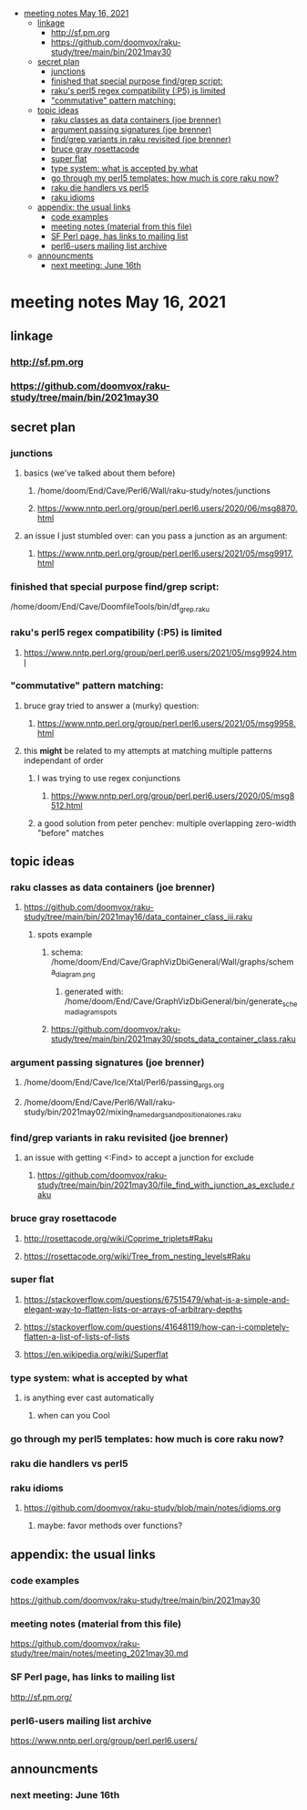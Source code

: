 - [meeting notes May 16, 2021](#org509188c)
  - [linkage](#orgd76f3aa)
    - [<http://sf.pm.org>](#org77904ca)
    - [<https://github.com/doomvox/raku-study/tree/main/bin/2021may30>](#orgc4b9a81)
  - [secret plan](#orga5548ee)
    - [junctions](#org2e92f7b)
    - [finished that special purpose find/grep script:](#org563b34b)
    - [raku's perl5 regex compatibility (:P5) is limited](#orgfc732d9)
    - ["commutative" pattern matching:](#orgdb44152)
  - [topic ideas](#org89328a2)
    - [raku classes as data containers (joe brenner)](#org4a28f09)
    - [argument passing signatures (joe brenner)](#org8577c2f)
    - [find/grep variants in raku revisited (joe brenner)](#orga9edbf1)
    - [bruce gray rosettacode](#orga0aa1db)
    - [super flat](#org4dcb430)
    - [type system: what is accepted by what](#orgb2e3913)
    - [go through my perl5 templates: how much is core raku now?](#orgf5f0764)
    - [raku die handlers vs perl5](#org4a51ebd)
    - [raku idioms](#org8e9b551)
  - [appendix: the usual links](#orgf429497)
    - [code examples](#org840a591)
    - [meeting notes (material from this file)](#org4353400)
    - [SF Perl page, has links to mailing list](#org6cc531c)
    - [perl6-users mailing list archive](#org23314a0)
  - [announcments](#org9971564)
    - [next meeting: June 16th](#org26dd61b)


<a id="org509188c"></a>

# meeting notes May 16, 2021


<a id="orgd76f3aa"></a>

## linkage


<a id="org77904ca"></a>

### <http://sf.pm.org>


<a id="orgc4b9a81"></a>

### <https://github.com/doomvox/raku-study/tree/main/bin/2021may30>


<a id="orga5548ee"></a>

## secret plan


<a id="org2e92f7b"></a>

### junctions

1.  basics (we've talked about them before)

    1.  /home/doom/End/Cave/Perl6/Wall/raku-study/notes/junctions
    
    2.  <https://www.nntp.perl.org/group/perl.perl6.users/2020/06/msg8870.html>

2.  an issue I just stumbled over: can you pass a junction as an argument:

    1.  <https://www.nntp.perl.org/group/perl.perl6.users/2021/05/msg9917.html>


<a id="org563b34b"></a>

### finished that special purpose find/grep script:

/home/doom/End/Cave/DoomfileTools/bin/df<sub>grep.raku</sub>


<a id="orgfc732d9"></a>

### raku's perl5 regex compatibility (:P5) is limited

1.  <https://www.nntp.perl.org/group/perl.perl6.users/2021/05/msg9924.html>


<a id="orgdb44152"></a>

### "commutative" pattern matching:

1.  bruce gray tried to answer a (murky) question:

    1.  <https://www.nntp.perl.org/group/perl.perl6.users/2021/05/msg9958.html>

2.  this **might** be related to my attempts at matching multiple patterns independant of order

    1.  I was trying to use regex conjunctions
    
        1.  <https://www.nntp.perl.org/group/perl.perl6.users/2020/05/msg8512.html>
    
    2.  a good solution from peter penchev: multiple overlapping zero-width "before" matches


<a id="org89328a2"></a>

## topic ideas


<a id="org4a28f09"></a>

### raku classes as data containers (joe brenner)

1.  <https://github.com/doomvox/raku-study/tree/main/bin/2021may16/data_container_class_iii.raku>

    1.  spots example
    
        1.  schema: /home/doom/End/Cave/GraphVizDbiGeneral/Wall/graphs/schema<sub>diagram.png</sub>
        
            1.  generated with: /home/doom/End/Cave/GraphVizDbiGeneral/bin/generate<sub>schema</sub><sub>diagram</sub><sub>spots</sub>
        
        2.  <https://github.com/doomvox/raku-study/tree/main/bin/2021may30/spots_data_container_class.raku>


<a id="org8577c2f"></a>

### argument passing signatures (joe brenner)

1.  /home/doom/End/Cave/Ice/Xtal/Perl6/passing<sub>args.org</sub>

2.  /home/doom/End/Cave/Perl6/Wall/raku-study/bin/2021may02/mixing<sub>named</sub><sub>args</sub><sub>and</sub><sub>positional</sub><sub>ones.raku</sub>


<a id="orga9edbf1"></a>

### find/grep variants in raku revisited (joe brenner)

1.  an issue with getting <:Find> to accept a junction for exclude

    1.  <https://github.com/doomvox/raku-study/tree/main/bin/2021may30/file_find_with_junction_as_exclude.raku>


<a id="orga0aa1db"></a>

### bruce gray rosettacode

1.  <http://rosettacode.org/wiki/Coprime_triplets#Raku>

2.  <https://rosettacode.org/wiki/Tree_from_nesting_levels#Raku>


<a id="org4dcb430"></a>

### super flat

1.  <https://stackoverflow.com/questions/67515479/what-is-a-simple-and-elegant-way-to-flatten-lists-or-arrays-of-arbitrary-depths>

2.  <https://stackoverflow.com/questions/41648119/how-can-i-completely-flatten-a-list-of-lists-of-lists>

3.  <https://en.wikipedia.org/wiki/Superflat>


<a id="orgb2e3913"></a>

### type system: what is accepted by what

1.  is anything ever cast automatically

    1.  when can you Cool


<a id="orgf5f0764"></a>

### go through my perl5 templates: how much is core raku now?


<a id="org4a51ebd"></a>

### raku die handlers vs perl5


<a id="org8e9b551"></a>

### raku idioms

1.  <https://github.com/doomvox/raku-study/blob/main/notes/idioms.org>

    1.  maybe: favor methods over functions?


<a id="orgf429497"></a>

## appendix: the usual links


<a id="org840a591"></a>

### code examples

<https://github.com/doomvox/raku-study/tree/main/bin/2021may30>


<a id="org4353400"></a>

### meeting notes (material from this file)

<https://github.com/doomvox/raku-study/tree/main/notes/meeting_2021may30.md>


<a id="org6cc531c"></a>

### SF Perl page, has links to mailing list

<http://sf.pm.org/>


<a id="org23314a0"></a>

### perl6-users mailing list archive

<https://www.nntp.perl.org/group/perl.perl6.users/>


<a id="org9971564"></a>

## announcments


<a id="org26dd61b"></a>

### next meeting: June 16th
